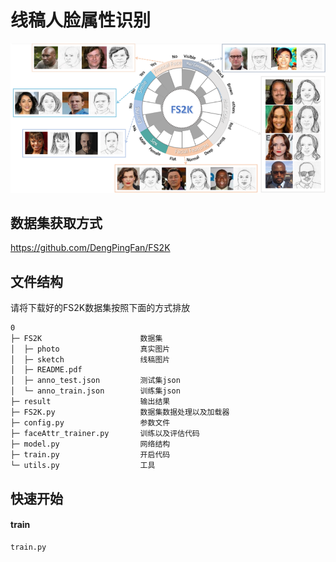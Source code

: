 # 线稿人脸属性识别

![FS2K](cover_pictures/FS2K.png)

## 数据集获取方式

https://github.com/DengPingFan/FS2K

## 文件结构
请将下载好的FS2K数据集按照下面的方式排放
```
0              
├─ FS2K                      数据集
│  ├─ photo                  真实图片
│  ├─ sketch                 线稿图片
│  ├─ README.pdf             
│  ├─ anno_test.json         测试集json
│  └─ anno_train.json        训练集json
├─ result                    输出结果
├─ FS2K.py                   数据集数据处理以及加载器
├─ config.py                 参数文件
├─ faceAttr_trainer.py       训练以及评估代码
├─ model.py                  网络结构
├─ train.py                  开启代码
└─ utils.py                  工具
```
## 快速开始

#### train

```python
train.py
```







